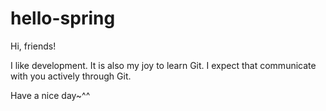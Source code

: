 # hello-spring

Hi, friends!

I like development. It is also my joy to learn Git.
I expect that communicate with you actively through Git.

Have a nice day~^^
